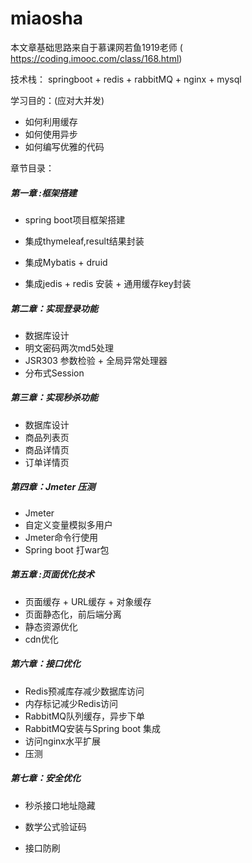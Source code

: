 # miaosha
本文章基础思路来自于慕课网若鱼1919老师 ( https://coding.imooc.com/class/168.html)

技术栈： springboot + redis + rabbitMQ + nginx + mysql

学习目的：(应对大并发) 

+ 如何利用缓存
+ 如何使用异步
+ 如何编写优雅的代码

章节目录：

##### 第一章 :框架搭建

+ spring boot项目框架搭建

+ 集成thymeleaf,result结果封装
+ 集成Mybatis + druid
+ 集成jedis + redis 安装 + 通用缓存key封装

##### 第二章：实现登录功能

+ 数据库设计
+ 明文密码两次md5处理
+ JSR303 参数检验  + 全局异常处理器
+ 分布式Session

##### 第三章：实现秒杀功能

+ 数据库设计
+ 商品列表页
+ 商品详情页
+ 订单详情页

##### 第四章：Jmeter 压测

+ Jmeter 
+ 自定义变量模拟多用户
+ Jmeter命令行使用
+ Spring boot 打war包

##### 第五章 :页面优化技术

+ 页面缓存 + URL缓存 + 对象缓存
+ 页面静态化，前后端分离
+ 静态资源优化
+ cdn优化

##### 第六章：接口优化

+ Redis预减库存减少数据库访问
+ 内存标记减少Redis访问
+ RabbitMQ队列缓存，异步下单
+ RabbitMQ安装与Spring boot 集成
+ 访问nginx水平扩展
+ 压测

##### 第七章：安全优化

+ 秒杀接口地址隐藏

+ 数学公式验证码

+ 接口防刷

  




